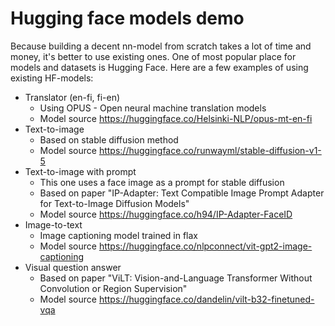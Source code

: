 # Hugging face models demo

Because building a decent nn-model from scratch takes a lot of time and money, it's better to use existing ones. One of most popular place for models and datasets is Hugging Face. Here are a few examples of using existing HF-models:

* Translator (en-fi, fi-en) 
	* Using OPUS - Open neural machine translation models
	* Model source https://huggingface.co/Helsinki-NLP/opus-mt-en-fi
* Text-to-image
	* Based on stable diffusion method
	* Model source https://huggingface.co/runwayml/stable-diffusion-v1-5
* Text-to-image with prompt 
	* This one uses a face image as a prompt for stable diffusion
	* Based on paper "IP-Adapter: Text Compatible Image Prompt Adapter for Text-to-Image Diffusion Models"
	* Model source https://huggingface.co/h94/IP-Adapter-FaceID
* Image-to-text 
	* Image captioning model trained in flax 
	* Model source https://huggingface.co/nlpconnect/vit-gpt2-image-captioning
* Visual question answer
	* Based on paper "ViLT: Vision-and-Language Transformer Without Convolution or Region Supervision"
	* Model source https://huggingface.co/dandelin/vilt-b32-finetuned-vqa